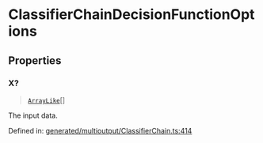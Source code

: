 # ClassifierChainDecisionFunctionOptions

## Properties

### X?

> [`ArrayLike`](../types/ArrayLike.md)[]

The input data.

Defined in:  [generated/multioutput/ClassifierChain.ts:414](https://github.com/transitive-bullshit/scikit-learn-ts/blob/b59c1ff/packages/sklearn/src/generated/multioutput/ClassifierChain.ts#L414)
